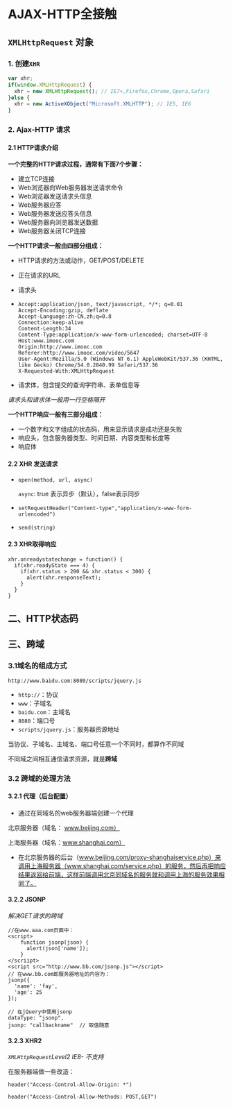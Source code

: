 # AJAX-HTTP全接触

## `XMLHttpRequest` 对象

### 1. 创建`XHR`

```javascript
var xhr;
if(window.XMLHttpRequest) {
  xhr = new XMLHttpRequest(); // IE7+,Firefox,Chrome,Opera,Safari
}else {
  xhr = new ActiveXObject("Microsoft.XMLHTTP"); // IE5, IE6
}
```

### 2. Ajax-HTTP 请求

#### 2.1 HTTP请求介绍

**一个完整的HTTP请求过程，通常有下面7个步骤：**

- 建立TCP连接
- Web浏览器向Web服务器发送请求命令
- Web浏览器发送请求头信息
- Web服务器应答
- Web服务器发送应答头信息
- Web服务器向浏览器发送数据
- Web服务器关闭TCP连接

**一个HTTP请求一般由四部分组成：**

- HTTP请求的方法或动作，GET/POST/DELETE

- 正在请求的URL

- 请求头

- ```javas
  Accept:application/json, text/javascript, */*; q=0.01
  Accept-Encoding:gzip, deflate
  Accept-Language:zh-CN,zh;q=0.8
  Connection:keep-alive
  Content-Length:34
  Content-Type:application/x-www-form-urlencoded; charset=UTF-8
  Host:www.imooc.com
  Origin:http://www.imooc.com
  Referer:http://www.imooc.com/video/5647
  User-Agent:Mozilla/5.0 (Windows NT 6.1) AppleWebKit/537.36 (KHTML, like Gecko) Chrome/54.0.2840.99 Safari/537.36
  X-Requested-With:XMLHttpRequest
  ```

- 请求体，包含提交的查询字符串、表单信息等

*请求头和请求体一般用一行空格隔开*

**一个HTTP响应一般有三部分组成：**

- 一个数字和文字组成的状态码，用来显示请求是成功还是失败
- 响应头，包含服务器类型、时间日期、内容类型和长度等
- 响应体

#### 2.2 XHR 发送请求

* `open(method, url, async)`

  `async`: true 表示异步（默认），false表示同步

* `setRequestHeader("Content-type","application/x-www-form-urlencoded")`

* `send(string)`

#### 2.3 XHR取得响应

```{javas
xhr.onreadystatechange = function() {
  if(xhr.readyState === 4) {
    if(xhr.status > 200 && xhr.status < 300) {
      alert(xhr.responseText);
    }
  }
}
```

## 二、HTTP状态码



## 三、跨域

### 3.1域名的组成方式

`http://www.baidu.com:8080/scripts/jquery.js`

* `http://`：协议
* `www`：子域名
* `baidu.com`：主域名
* `8080`：端口号
* `scripts/jquery.js`：服务器资源地址

当协议、子域名、主域名、端口号任意一个不同时，都算作不同域

不同域之间相互通信请求资源，就是**跨域**

### 3.2 跨域的处理方法

#### 3.2.1 代理（后台配置）

*  通过在同域名的web服务器端创建一个代理

  北京服务器（域名： www.beijing.com）

  上海服务器（域名：www.shanghai.com）

* 在北京服务器的后台（www.beijing.com/proxy-shanghaiservice.php）来调用上海服务器（www.shanghai.com/service.php）的服务，然后再把响应结果返回给前端，这样前端调用北京同域名的服务就和调用上海的服务效果相同了。

#### 3.2.2 JSONP

*解决GET请求的跨域*

```javas
//在www.aaa.com页面中：
<script>
	function jsonp(json) {
      alert(json['name']);
	}
</scriipt>
<script src="http://www.bb.com/jsonp.js"></script>
// 在www.bb.com即服务器地址的内容为：
jsonp({
  'name': 'fay',
  'age': 25
});

// 在jQuery中使用jsonp
dataType: "jsonp",
jsonp: "callbackname"  // 取值随意
```

#### 3.2.3 XHR2

*`XMLHttpRequest`Level2 IE8- 不支持*

在服务器端做一些改造：

`header("Access-Control-Allow-Origin: *")`

`header("Access-Control-Allow-Methods: POST,GET")`













